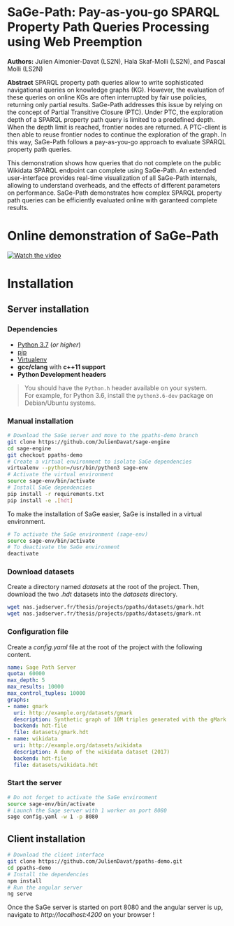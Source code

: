# SaGe-Path: Pay-as-you-go SPARQL Property Path Queries Processing using Web Preemption

**Authors:** Julien Aimonier-Davat (LS2N), Hala Skaf-Molli (LS2N), and Pascal Molli (LS2N)

**Abstract** 
SPARQL property path queries allow to write sophisticated navigational
queries on knowledge graphs (KG).  However, the evaluation of these queries on
online KGs are often interrupted by fair use policies, returning
only partial results. SaGe-Path addresses this issue by  relying on the
concept of Partial Transitive Closure (PTC). Under PTC, the
exploration depth of a SPARQL property path query is limited to a predefined depth.
When the depth limit is reached, frontier nodes are returned.  A
PTC-client is then able to reuse frontier nodes to continue the exploration
of the graph. In this way, SaGe-Path follows a pay-as-you-go approach
to evaluate SPARQL property path queries.

This demonstration shows how queries that do not complete on
the public Wikidata SPARQL endpoint can  complete using SaGe-Path. An extended user-interface provides real-time
visualization of all SaGe-Path  internals, allowing to understand
overheads, and the effects of  different parameters on
performance. SaGe-Path  demonstrates how complex SPARQL property path queries can be
efficiently evaluated online with garanteed complete results.

# Online demonstration of SaGe-Path

[![Watch the video](https://img.youtube.com/vi/u47rbvIawkc/maxresdefault.jpg)](https://youtu.be/u47rbvIawkc)

# Installation

## Server installation

### Dependencies

* [Python 3.7]() (*or higher*)
* [pip](https://pip.pypa.io/en/stable/)
* [Virtualenv](https://pypi.org/project/virtualenv)
* **gcc/clang** with **c++11 support**
* **Python Development headers**
> You should have the `Python.h` header available on your system.   
> For example, for Python 3.6, install the `python3.6-dev` package on Debian/Ubuntu systems.

### Manual installation

```bash
# Download the SaGe server and move to the ppaths-demo branch
git clone https://github.com/JulienDavat/sage-engine
cd sage-engine
git checkout ppaths-demo
# Create a virtual environment to isolate SaGe dependencies
virtualenv --python=/usr/bin/python3 sage-env
# Activate the virtual environment
source sage-env/bin/activate
# Install SaGe dependencies
pip install -r requirements.txt
pip install -e .[hdt]
```

To make the installation of SaGe easier, SaGe is installed in a virtual environment.

```bash
# To activate the SaGe environment (sage-env)
source sage-env/bin/activate
# To deactivate the SaGe environment
deactivate
```

### Download datasets

Create a directory named *datasets* at the root of the project.
Then, download the two *.hdt* datasets into the *datasets* directory.
```bash
wget nas.jadserver.fr/thesis/projects/ppaths/datasets/gmark.hdt
wget nas.jadserver.fr/thesis/projects/ppaths/datasets/gmark.nt
```

### Configuration file

Create a *config.yaml* file at the root of the project with the following content.
```yaml
name: Sage Path Server
quota: 60000
max_depth: 5
max_results: 10000
max_control_tuples: 10000
graphs:
- name: gmark
  uri: http://example.org/datasets/gmark
  description: Synthetic graph of 10M triples generated with the gMark framework
  backend: hdt-file
  file: datasets/gmark.hdt
- name: wikidata
  uri: http://example.org/datasets/wikidata
  description: A dump of the wikidata dataset (2017)
  backend: hdt-file
  file: datasets/wikidata.hdt
```

### Start the server

```bash
# Do not forget to activate the SaGe environment
source sage-env/bin/activate
# Launch the Sage server with 1 worker on port 8080
sage config.yaml -w 1 -p 8080
```

## Client installation

```bash
# Download the client interface
git clone https://github.com/JulienDavat/ppaths-demo.git
cd ppaths-demo
# Install the dependencies
npm install
# Run the angular server
ng serve
```

Once the SaGe server is started on port 8080 and the angular server is up,
navigate to *http://localhost:4200* on your browser !
